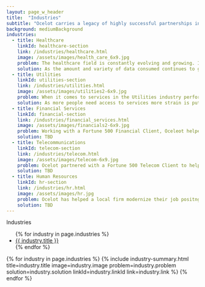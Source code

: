 ```yaml
---
layout: page_w_header
title:  "Industries"
subtitle: "Ocelot carries a legacy of highly successful partnerships in multiple industries"
background: mediumBackground
industries:
  - title: Healthcare
    linkId: healthcare-section
    link: /industries/healthcare.html
    image: /assets/images/health_care_6x9.jpg
    problem: The healthcare field is constantly evolving and growing. In order to keep up, companies need to collect, manage, analyze, and display massive amounts of data while still maintaining privacy.
    solution: As the amount and variety of data consumed continues to grow, new and innovative solutions are needed to keep up. From ingesting and processing the data to analyzing and visualization, performance and accuracy are key.<br/><br/>Ocelot has experience helping clients in the Healthcare industry adapt and grow to meet their ever changing data needs without compromising privacy standards.
  - title: Utilities
    linkId: utilities-section
    link: /industries/utilities.html
    image: /assets/images/utilities2-6x9.jpg
    problem: When it comes to services in the Utilities industry performance and reliability are of critical to a companies success.
    solution: As more people need access to services more strain is put on Utility companies infrastructure and they need to be able to adapt and scale to be able to support the extra load. IT is a critical piece of that infrastructure that can help companies better monitor their services, react to issues, and maintain contact with their customers.<br/><br/>Ocelot has shown that we have the right skills to help clients keep up with the ever increasing demands they face.
  - title: Financial Services
    linkId: financial-section
    link: /industries/financial_services.html
    image: /assets/images/financials2-6x9.jpg
    problem: Working with a Fortune 500 Financial Client, Oceleot helped accelerate their cloud adoption and modernization of infrastructure
    solution: TBD
  - title: Telecommunications
    linkId: telecom-section
    link: /industries/telecom.html
    image: /assets/images/telecom-6x9.jpg
    problem: Ocelot partnered with a Fortune 500 Telecom Client to help them deliver a modern ordering solution for their Call Centers
    solution: TBD
  - title: Human Resources
    linkId: hr-section
    link: /industries/hr.html
    image: /assets/images/hr.jpg
    problem: Ocelot has helped a local firm modernize their job positng application and aided in integrating that system with the hiring efforts for the State of Missouri
    solution: TBD
---
```


<div class="container with-padding">
  <div class="content">
    <div class="dashboard is-full-height">
      <!-- left panel -->
      <div class="dashboard-panel is-one-quarter">
        <aside class="menu">
          <p class="menu-label">
            Industries
          </p>
          <ul class="menu-list">
            {% for industry in page.industries %}
              <li><a href="#{{ industry.linkId }}">{{ industry.title }}</a></li>
            {% endfor %}
          </ul>
        </aside>
      </div>
      <!-- main section -->
      <div class="dashboard-main is-scrollable">
        <section class="section">
          {% for industry in page.industries %}
            {% include industry-summary.html title=industry.title image=industry.image problem=industry.problem solution=industry.solution linkId=industry.linkId link=industry.link %}
          {% endfor %}
        </section>
      </div>
    </div>
  </div>
</div>
